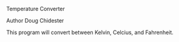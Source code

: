 Temperature Converter

Author Doug Chidester

This program will convert between Kelvin, Celcius, and Fahrenheit.

